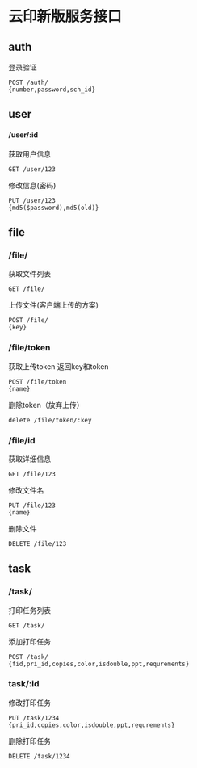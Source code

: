 云印新版服务接口
====================

## auth

登录验证
```
POST /auth/ 
{number,password,sch_id}
```

## user


#### /user/:id

获取用户信息
````
GET /user/123
````

修改信息(密码)
```
PUT /user/123
{md5($password),md5(old)}
```


## file

### /file/

获取文件列表
```
GET /file/
```

上传文件(客户端上传的方案)
```
POST /file/
{key}
``` 
### /file/token

获取上传token
返回key和token
```
POST /file/token
{name}
```

删除token（放弃上传）
```
delete /file/token/:key
```

### /file/id
获取详细信息
```
GET /file/123
```

修改文件名
```
PUT /file/123
{name}
```

删除文件
```
DELETE /file/123
```


## task

### /task/
打印任务列表
```
GET /task/
```

添加打印任务
```
POST /task/
{fid,pri_id,copies,color,isdouble,ppt,requrements}
```

### task/:id
修改打印任务
```
PUT /task/1234
{pri_id,copies,color,isdouble,ppt,requrements}
```

删除打印任务
```
DELETE /task/1234
```